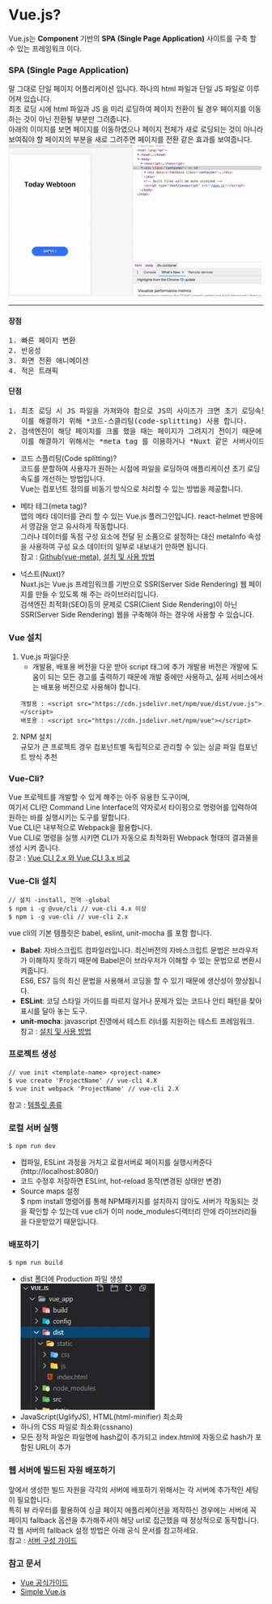 # Vue.js?
Vue.js는 **Component** 기반의 **SPA (Single Page Application)** 사이트를 구축 할 수 있는 프레임워크 이다.   

### SPA (Single Page Application)
말 그대로 단일 페이지 어플리케이션 입니다. 하나의 html 파일과 단일 JS 파일로 이루어져 있습니다.   
최초 로딩 시에 html 파일과 JS 을 미리 로딩하여 페이지 전환이 될 경우 페이지를 이동하는 것이 아닌 전환될 부분만 그려줍니다.     
아래의 이미지를 보면 페이지를 이동하였으나 페이지 전체가 새로 로딩되는 것이 아니라 보여줘야 할 페이지의 부분을 새로 그려주면 페이지를 전환 같은 효과를 보여줍니다.          
<img src="./webtoon.gif" width="500px" height="300px">
* * *
#### 장점
<pre>
1. 빠른 페이지 변환
2. 반응성
3. 화면 전환 애니메이션
4. 적은 트래픽
</pre>
#### 단점
<pre>
1. 최초 로딩 시 JS 파일을 가져와야 함으로 JS의 사이즈가 크면 초기 로딩속도 느립니다.   
   이를 해결하기 위해 *코드-스클리팅(code-splitting) 사용 합니다.   
2. 검색엔진이 해당 페이지를 크롤 했을 때는 페이지가 그려지기 전이기 때문에 텅 빈 div 태그만 노출됩니다.    
   이를 해결하기 위해서는 *meta tag 를 이용하거나 *Nuxt 같은 서버사이드 렌더링 프레임워크를 이용해야 합니다.   
</pre>

* 코드 스플리팅(Code splitting)?     
코드를 분할하여 사용자가 원하는 시점에 파일을 로딩하여 애플리케이션 초기 로딩 속도를 개선하는 방법입니다.    
Vue는 컴포넌트 정의를 비동기 방식으로 처리할 수 있는 방법을 제공합니다.

* 메타 테그(meta tag)?    
앱의 메타 데이터를 관리 할 수 있는 Vue.js 플러그인입니다. react-helmet 반응에서 영감을 얻고 유사하게 작동합니다.     
그러나 데이터를 독점 구성 요소에 전달 된 소품으로 설정하는 대신 metaInfo 속성을 사용하여 구성 요소 데이터의 일부로 내보내기 만하면 됩니다.          
참고 : [Github(vue-meta)](https://github.com/nuxt/vue-meta), [설치 및 사용 방법](https://yamoo9.gitbook.io/vue-a11y-seo/seo#vue-meta)    

* 넉스트(Nuxt)?     
Nuxt.js는 Vue.js 프레임워크를 기반으로 SSR(Server Side Rendering) 웹 페이지를 만들 수 있도록 해 주는 라이브러리입니다.     
검색엔진 최적화(SEO)등의 문제로 CSR(Client Side Rendering)이 아닌 SSR(Server Side Rendering) 웹을 구축해야 하는 경우에 사용할 수 있습니다.        


### Vue 설치
1. Vue.js 파일다운 
   * 개발용, 배포용 버전을 다운 받아 script 태그에 추가
   개발용 버전은 개발에 도움이 되는 모든 경고를 출력하기 때문에 개발 중에만 사용하고, 실제 서비스에서는 배포용 버전으로 사용해야 합니다.      
   ```
   개발용 : <script src="https://cdn.jsdelivr.net/npm/vue/dist/vue.js"></script>
   배포용 : <script src="https://cdn.jsdelivr.net/npm/vue"></script>
   ```  
3. NPM 설치   
규모가 큰 프로젝트 경우 컴포넌트별 독립적으로 관리할 수 있는 싱글 파일 컴포넌트 방식 추천

### Vue-Cli?   
Vue 프로젝트를 개발할 수 있게 해주는 아주 유용한 도구이며,   
여기서 CLI란 Command Line Interface의 약자로서 타이핑으로 명령어를 입력하여 원하는 바를 실행시키는 도구를 말합니다.      
Vue CLI은 내부적으로 Webpack을 활용합니다.   
Vue CLI로 명령을 실행 시키면 CLI가 자동으로 최적화된 Webpack 형태의 결과물을 생성 시켜 줍니다.  
참고 : [Vue CLI 2.x 와 Vue CLI 3.x 비교](https://velog.io/@recordboy/Vue-Cli-%EC%B4%88%EA%B8%B0-%EC%84%B8%ED%8C%85)      

### Vue-Cli 설치
```
// 설치 -install, 전역 -global
$ npm i -g @vue/cli // vue-cli 4.x 이상   
$ npm i -g vue-cli // vue-cli 2.x
```   
vue cli의 기본 템플릿은 babel, eslint, unit-mocha 를 포함 합니다.

* **Babel**: 자바스크립트 컴파일러입니다. 최신버전의 자바스크립트 문법은 브라우저가 이해하지 못하기 때문에 Babel은이 브라우저가 이해할 수 있는 문법으로 변환시켜줍니다.   
         ES6, ES7 등의 최신 문법을 사용해서 코딩을 할 수 있기 때문에 생산성이 향상됩니다.
* **ESLint**: 코딩 스타일 가이드를 따르지 않거나 문제가 있는 코드나 안티 패턴을 찾아 표시를 달아 놓는 도구.    
* **unit-mocha**: javascript 진영에서 테스트 러너를 지원하는 테스트 프레임워크.   
참고 : [설치 및 사용 방법](https://nangko.tistory.com/13)

### 프로젝트 생성
```
// vue init <template-name> <project-name>   
$ vue create 'ProjectName' // vue-cli 4.X   
$ vue init webpack 'ProjectName' // vue-cli 2.X   
```   
참고 : [템플릿 종류](https://github.com/vuejs-templates)   

### 로컬 서버 실행
```
$ npm run dev
```
* 컴파일, ESLint 과정을 거치고 로컬서버로 페이지를 실행시켜준다(http://localhost:8080/)
* 코드 수정후 저장하면 ESLint, hot-reload 동작(변경된 상태만 변경)
* Source maps 설정     
$ npm install 명령어를 통해 NPM패키지를 설치하지 않아도 서버가 작동되는 것을 확인할 수 있는데 vue cli가 이미 node_modules디렉터리 안에 라이브러리들을 다운받았기 때문입니다.   
   
### 배포하기
```
$ npm run build
```
* dist 폴더에 Production 파일 생성   
<img src="./vue_build.jpg" width="265px" height="249px"></img>   
* JavaScript(UglifyJS), HTML(html-minifier) 최소화
* 하나의 CSS 파일로 최소화(cssnano)
* 모든 정적 파일은 파일명에 hash값이 추가되고 index.html에 자동으로 hash가 포함된 URL이 추가   

### 웹 서버에 빌드된 자원 배포하기   
앞에서 생성한 빌드 자원을 각각의 서버에 배포하기 위해서는 각 서버에 추가적인 세팅이 필요합니다.   
특히 뷰 라우터를 활용하여 싱글 페이지 애플리케이션을 제작하신 경우에는 서버에 꼭 페이지 fallback 옵션을 추가해주셔야 해당 url로 접근했을 때 정상적으로 동작합니다.   
각 웹 서버의 fallback 설정 방법은 아래 공식 문서를 참고하세요.   
참고 : [서버 구성 가이드](https://router.vuejs.org/guide/essentials/history-mode.html#example-server-configurations)


### 참고 문서    
- [Vue 공식가이드](https://kr.vuejs.org/v2/guide/)
- [Simple Vue.js](https://simplevue.gitbook.io/intro/)  
   
